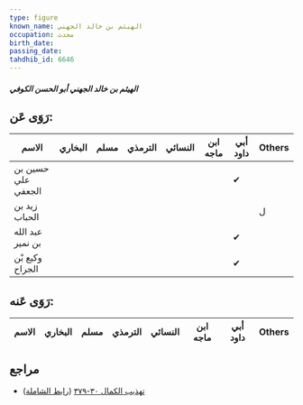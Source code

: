 ```yaml
---
type: figure
known_name: الهيثم بن خالد الجهني
occupation: محدث
birth_date:
passing_date:
tahdhib_id: 6646
---
```

##### الهيثم بن خالد الجهني أبو الحسن الكوفي

## رَوَى عَن:
| الاسم              | البخاري | مسلم | الترمذي | النسائي | ابن ماجه | أبي داود | Others |
| ------------------ | ------- | ---- | ------- | ------- | -------- | -------- | ------ |
| حسين بن علي الجعفي |         |      |         |         |          | ✔        |        |
| زيد بن الحباب      |         |      |         |         |          |          | ل      |
| عبد الله بن نمير   |         |      |         |         |          | ✔        |        |
| وكيع بْن الجراح    |         |      |         |         |          | ✔        |        |
## رَوَى عَنه:
| الاسم | البخاري | مسلم | الترمذي | النسائي | ابن ماجه | أبي داود | Others |
| ----- | ------- | ---- | ------- | ------- | -------- | -------- | ------ |
## مراجع
- [تهذيب الكمال ٣٠-٣٧٩](obsidian://open?vault=Tahdhib-al-Kamal&file=Figures/٦٦٤٦-الهيثم%20بن%20خالد%20الجهني%20أبو%20الحسن%20الكوفي) ([رابط الشاملة](https://shamela.ws/book/3722/16445))